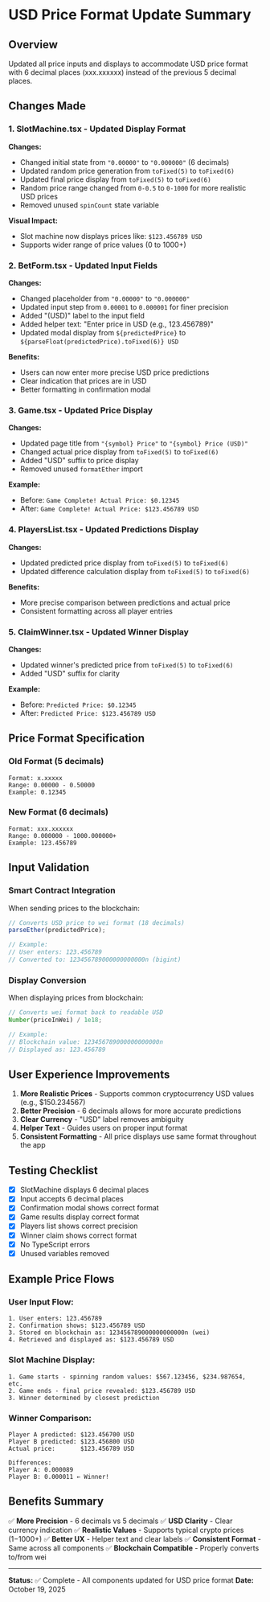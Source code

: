 # USD Price Format Update Summary

## Overview

Updated all price inputs and displays to accommodate USD price format with 6 decimal places (xxx.xxxxxx) instead of the previous 5 decimal places.

## Changes Made

### 1. **SlotMachine.tsx** - Updated Display Format

**Changes:**

- Changed initial state from `"0.00000"` to `"0.000000"` (6 decimals)
- Updated random price generation from `toFixed(5)` to `toFixed(6)`
- Updated final price display from `toFixed(5)` to `toFixed(6)`
- Random price range changed from `0-0.5` to `0-1000` for more realistic USD prices
- Removed unused `spinCount` state variable

**Visual Impact:**

- Slot machine now displays prices like: `$123.456789 USD`
- Supports wider range of price values (0 to 1000+)

### 2. **BetForm.tsx** - Updated Input Fields

**Changes:**

- Changed placeholder from `"0.00000"` to `"0.000000"`
- Updated input step from `0.00001` to `0.000001` for finer precision
- Added "(USD)" label to the input field
- Added helper text: "Enter price in USD (e.g., 123.456789)"
- Updated modal display from `${predictedPrice}` to `${parseFloat(predictedPrice).toFixed(6)} USD`

**Benefits:**

- Users can now enter more precise USD price predictions
- Clear indication that prices are in USD
- Better formatting in confirmation modal

### 3. **Game.tsx** - Updated Price Display

**Changes:**

- Updated page title from `"{symbol} Price"` to `"{symbol} Price (USD)"`
- Changed actual price display from `toFixed(5)` to `toFixed(6)`
- Added "USD" suffix to price display
- Removed unused `formatEther` import

**Example:**

- Before: `Game Complete! Actual Price: $0.12345`
- After: `Game Complete! Actual Price: $123.456789 USD`

### 4. **PlayersList.tsx** - Updated Predictions Display

**Changes:**

- Updated predicted price display from `toFixed(5)` to `toFixed(6)`
- Updated difference calculation display from `toFixed(5)` to `toFixed(6)`

**Benefits:**

- More precise comparison between predictions and actual price
- Consistent formatting across all player entries

### 5. **ClaimWinner.tsx** - Updated Winner Display

**Changes:**

- Updated winner's predicted price from `toFixed(5)` to `toFixed(6)`
- Added "USD" suffix for clarity

**Example:**

- Before: `Predicted Price: $0.12345`
- After: `Predicted Price: $123.456789 USD`

## Price Format Specification

### Old Format (5 decimals)

```
Format: x.xxxxx
Range: 0.00000 - 0.50000
Example: 0.12345
```

### New Format (6 decimals)

```
Format: xxx.xxxxxx
Range: 0.000000 - 1000.000000+
Example: 123.456789
```

## Input Validation

### Smart Contract Integration

When sending prices to the blockchain:

```typescript
// Converts USD price to wei format (18 decimals)
parseEther(predictedPrice);

// Example:
// User enters: 123.456789
// Converted to: 123456789000000000000n (bigint)
```

### Display Conversion

When displaying prices from blockchain:

```typescript
// Converts wei format back to readable USD
Number(priceInWei) / 1e18;

// Example:
// Blockchain value: 123456789000000000000n
// Displayed as: 123.456789
```

## User Experience Improvements

1. **More Realistic Prices** - Supports common cryptocurrency USD values (e.g., $150.234567)
2. **Better Precision** - 6 decimals allows for more accurate predictions
3. **Clear Currency** - "USD" label removes ambiguity
4. **Helper Text** - Guides users on proper input format
5. **Consistent Formatting** - All price displays use same format throughout the app

## Testing Checklist

- [x] SlotMachine displays 6 decimal places
- [x] Input accepts 6 decimal places
- [x] Confirmation modal shows correct format
- [x] Game results display correct format
- [x] Players list shows correct precision
- [x] Winner claim shows correct format
- [x] No TypeScript errors
- [x] Unused variables removed

## Example Price Flows

### User Input Flow:

```
1. User enters: 123.456789
2. Confirmation shows: $123.456789 USD
3. Stored on blockchain as: 123456789000000000000n (wei)
4. Retrieved and displayed as: $123.456789 USD
```

### Slot Machine Display:

```
1. Game starts - spinning random values: $567.123456, $234.987654, etc.
2. Game ends - final price revealed: $123.456789 USD
3. Winner determined by closest prediction
```

### Winner Comparison:

```
Player A predicted: $123.456700 USD
Player B predicted: $123.456800 USD
Actual price:       $123.456789 USD

Differences:
Player A: 0.000089
Player B: 0.000011 ← Winner!
```

## Benefits Summary

✅ **More Precision** - 6 decimals vs 5 decimals
✅ **USD Clarity** - Clear currency indication
✅ **Realistic Values** - Supports typical crypto prices ($1-$1000+)
✅ **Better UX** - Helper text and clear labels
✅ **Consistent Format** - Same across all components
✅ **Blockchain Compatible** - Properly converts to/from wei

---

**Status:** ✅ Complete - All components updated for USD price format
**Date:** October 19, 2025
